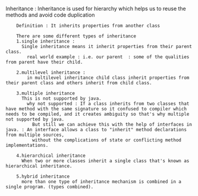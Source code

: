 
Inheritance :
        Inheritance is used for hierarchy which helps us to reuse the methods and avoid code duplication

        Definition : It inherits properties from another class

        There are some different types of inheritance
        1.single inheritance :
          Single inheritance means it inherit properties from their parent class.
            real world example : i.e. our parent  : some of the qualities from parent have their child.

        2.multilevel inheritance :
            in multilevel inheritance child class inherit properties from their parent class and others inherit from child class.

        3.multiple inheritance
          This is not supported by java.
            why not supported : If a class inherits from two classes that have method with the same signature so it confused to compiler which needs to be compiled, and it creates ambiguity so that's why multiple not supported by java.
              But still we can achieve this with the help of interfaces in java. : An interface allows a class to "inherit" method declarations from multiple sources,
              without the complications of state or conflicting method implementations.

        4.hierarchical inheritance
          When two or more classes inherit a single class that's known as hierarchical inheritance.

        5.hybrid inheritance
          more than one type of inheritance mechanism is combined in a single program. (types combined).

